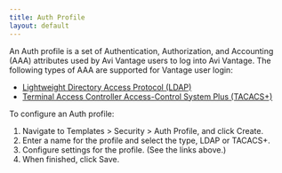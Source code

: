 ```yaml
---
title: Auth Profile
layout: default
---
```

An Auth profile is a set of Authentication, Authorization, and Accounting (AAA) attributes used by Avi Vantage users to log into Avi Vantage. The following types of AAA are supported for Vantage user login:

* <a href="/docs/latest/ldap-authentication">Lightweight Directory Access Protocol (LDAP)</a>
* <a href="/tacacs-for-avi-vantage-users/">Terminal Access Controller Access-Control System Plus (TACACS+)</a>

To configure an Auth profile:

1. Navigate to Templates &gt; Security &gt; Auth Profile, and click Create.
1. Enter a name for the profile and select the type, LDAP or TACACS+.
1. Configure settings for the profile. (See the links above.)
1. When finished, click Save.
